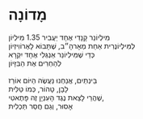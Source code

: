 # מָדוֹנָה

מִילְיוֹנֵר קָנָדִי אֶחָד יַעֲבִיר 1.35 מִילְיוֹן\
לְמִּילְיוֹנֶרִית אַחַת מְאָרהָ״ב, שֶׁתָּבוֹא לָאֶרוֹוִיזְיוֹן\
כְּדֵי שֶׁמִּילְיוֹנֵר אַנְגְּלִי אֶחָד יִקְרָא\
לְהַחְרִים אֶת הַבִּזָּיוֹן\
\
בֵּינְתַיִם, אֲנַחְנוּ נַעֲשֶׂה הַיּוֹם אוֹרֵז\
לָבָן, טָהוֹר, כְּמוֹ טַלִּית\
שֶׁהֲרֵי לָצֵאת נֶגֶד הָעִנְיָן זֶה פָּתֶאטִי,\
אָסוּר, וְגַם חֲסַר תַּכְלִית
